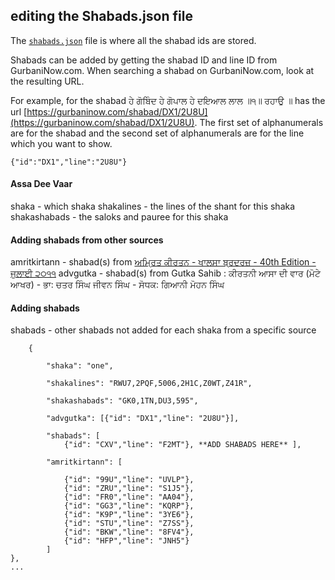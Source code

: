 ## editing the Shabads.json file
The [`shabads.json`]([https://github.com/themanjotsingh/bahu-shabadi/blob/master/json/shabads.json](https://github.com/themanjotsingh/bahu-shabadi/blob/master/json/shabads.json)) file is where all the shabad ids are stored.

Shabads can be added by getting the shabad ID and line ID from GurbaniNow.com. When searching a shabad on GurbaniNow.com, look at the resulting URL.

For example, for the shabad ਹੇ ਗੋਬਿੰਦ ਹੇ ਗੋਪਾਲ ਹੇ ਦਇਆਲ ਲਾਲ ॥੧॥ ਰਹਾਉ ॥ has the url [https://gurbaninow.com/shabad/DX1/2U8U](https://gurbaninow.com/shabad/DX1/2U8U).
The first set of alphanumerals are for the shabad and the second set of alphanumerals are for the line which you want to show.

`{"id":"DX1","line":"2U8U"}`


#### Assa Dee Vaar 
shaka - which shaka
shakalines - the lines of the shant for this shaka
shakashabads - the saloks and pauree for this shaka

#### Adding shabads from other sources
amritkirtann - shabad(s) from  [ਅਮ੍ਰਿਤ ਕੀਰਤਨ - ਖਾਲਸਾ ਬ੍ਰਦਰਜ਼ - 40th Edition - ਜੁਲਾਈ ੨੦੧੧](http://www.vidhia.com/Bani/Amrit%20Keertan%20%28Khalsa%20Brothers%29.pdf)
advgutka - shabad(s) from Gutka Sahib : ਕੀਰਤਨੀ ਆਸਾ ਦੀ ਵਾਰ (ਮੋਟੇ ਆਖਰ) - ਭਾ: ਚਤਰ ਸਿੰਘ ਜੀਵਨ ਸਿੰਘ - ਸੋਧਕ: ਗਿਆਨੀ ਮੋਹਨ ਸਿੰਘ 

#### Adding shabads
shabads - other shabads not added for each shaka from a specific source



    
	    {
    
		    "shaka": "one",
    
		    "shakalines": "RWU7,2PQF,5006,2H1C,Z0WT,Z41R", 
    
		    "shakashabads": "GK0,1TN,DU3,595", 
    
		    "advgutka": [{"id": "DX1","line": "2U8U"}],
    
		    "shabads": [
			    {"id": "CXV","line": "F2MT"}, **ADD SHABADS HERE** ],
    
		    "amritkirtann": [
    
			    {"id": "99U","line": "UVLP"},
                {"id": "ZRU","line": "S1J5"},
			    {"id": "FR0","line": "AA04"},
			    {"id": "GG3","line": "KQRP"},
			    {"id": "K9P","line": "3YE6"},
			    {"id": "STU","line": "Z7SS"},
			    {"id": "BKW","line": "8FV4"},
			    {"id": "HFP","line": "JNH5"}
			]
    },
    ...

